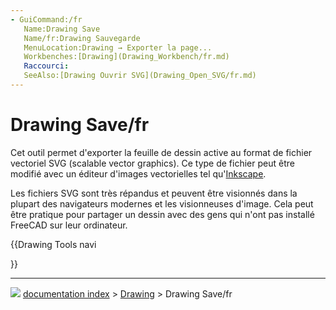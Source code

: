 ```yaml
---
- GuiCommand:/fr
   Name:Drawing Save
   Name/fr:Drawing Sauvegarde
   MenuLocation:Drawing → Exporter la page...
   Workbenches:[Drawing](Drawing_Workbench/fr.md)
   Raccourci:
   SeeAlso:[Drawing Ouvrir SVG](Drawing_Open_SVG/fr.md)
---
```


# Drawing Save/fr

Cet outil permet d\'exporter la feuille de dessin active au format de fichier vectoriel SVG (scalable vector graphics). Ce type de fichier peut être modifié avec un éditeur d\'images vectorielles tel qu\'[Inkscape](http://www.inkscape.org).

Les fichiers SVG sont très répandus et peuvent être visionnés dans la plupart des navigateurs modernes et les visionneuses d\'image. Cela peut être pratique pour partager un dessin avec des gens qui n\'ont pas installé FreeCAD sur leur ordinateur. 





{{Drawing Tools navi

}}



---
![](images/Button_right.svg) [documentation index](../README.md) > [Drawing](Category_Drawing.md) > Drawing Save/fr
